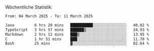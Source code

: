 
Wöchentliche Statistik:
<!--START_SECTION:waka-->

```txt
From: 04 March 2025 - To: 11 March 2025

Java         6 hrs 20 mins   ██████████░░░░░░░░░░░░░░░   40.02 %
TypeScript   3 hrs 57 mins   ██████▒░░░░░░░░░░░░░░░░░░   24.93 %
Markdown     2 hrs 12 mins   ███▒░░░░░░░░░░░░░░░░░░░░░   13.95 %
C            1 hr 51 mins    ███░░░░░░░░░░░░░░░░░░░░░░   11.70 %
Bash         25 mins         ▓░░░░░░░░░░░░░░░░░░░░░░░░   02.64 %
```

<!--END_SECTION:waka-->
